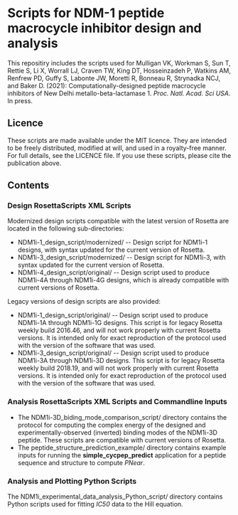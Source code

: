 # Scripts for NDM-1 peptide macrocycle inhibitor design and analysis
This repositiry includes the scripts used for Mulligan VK, Workman S, Sun T, Rettie S, Li X, Worrall LJ, Craven TW, King DT, Hosseinzadeh P, Watkins AM, Renfrew PD, Guffy S, Labonte JW, Moretti R, Bonneau R, Strynadka NCJ, and Baker D. (2021): Computationally-designed peptide macrocycle inhibitors of New Delhi metallo-beta-lactamase 1.  _Proc. Natl. Acad. Sci USA_.  In press.

## Licence

These scripts are made available under the MIT licence.  They are intended to be freely distributed, modified at will, and used in a royalty-free manner.  For full details, see the LICENCE file.  If you use these scripts, please cite the publication above.

## Contents

### Design RosettaScripts XML Scripts

Modernized design scripts compatible with the latest version of Rosetta are located in the following sub-directories:

* NDM1i-1_design_script/modernized/ -- Design script for NDM1i-1 designs, with syntax updated for the current version of Rosetta.
* NDM1i-3_design_script/modernized/ -- Design script for NDM1i-3, with syntax updated for the current version of Rosetta.
* NDM1i-4_design_script/original/ -- Design script used to produce NDM1i-4A through NDM1i-4G designs, which is already compatible with current versions of Rosetta.

Legacy versions of design scripts are also provided:

* NDM1i-1_design_script/original/ -- Design script used to produce NDM1i-1A through NDM1i-1G designs.  This script is for legacy Rosetta weekly build 2016.46, and will not work properly with current Rosetta versions.  It is intended only for exact reproduction of the protocol used with the version of the software that was used.
* NDM1i-3_design_script/original/ -- Design script used to produce NDM1i-3A through NDM1i-3D designs.  This script is for legacy Rosetta weekly build 2018.19, and will not work properly with current Rosetta versions.  It is intended only for exact reproduction of the protocol used with the version of the software that was used.

### Analysis RosettaScripts XML Scripts and Commandline Inputs

* The NDM1i-3D_biding_mode_comparison_script/ directory contains the protocol for computing the complex energy of the designed and experimentally-observed (inverted) binding modes of the NDM1i-3D peptide.  These scripts are compatible with current versions of Rosetta.
* The peptide_structure_prediction_example/ directory contains example inputs for running the **simple_cycpep_predict** application for a peptide sequence and structure to compute _PNear_.

### Analysis and Plotting Python Scripts

The NDM1i_experimental_data_analysis_Python_script/ directory contains Python scripts used for fitting _IC50_ data to the Hill equation.
